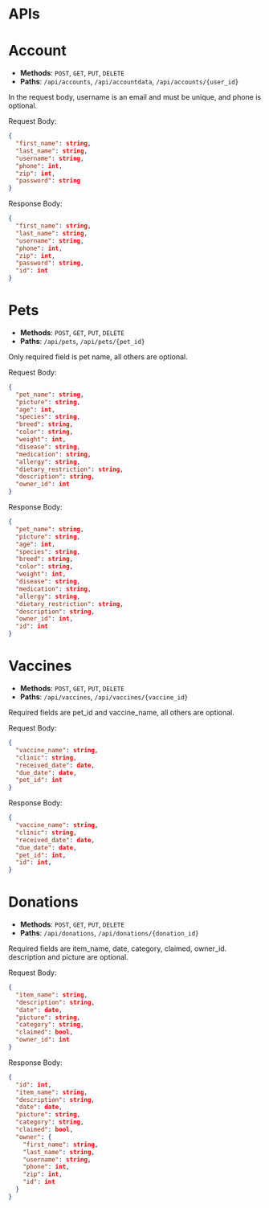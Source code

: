 # APIs

# Account

- **Methods**: `POST`, `GET`, `PUT`, `DELETE`
- **Paths**: `/api/accounts`, `/api/accountdata`, `/api/accounts/{user_id}`

In the request body, username is an email and must be unique, and phone is optional.

Request Body:

```json
{
  "first_name": string,
  "last_name": string,
  "username": string,
  "phone": int,
  "zip": int,
  "password": string
}
```

Response Body:

```json
{
  "first_name": string,
  "last_name": string,
  "username": string,
  "phone": int,
  "zip": int,
  "password": string,
  "id": int
}
```

# Pets

- **Methods**: `POST`, `GET`, `PUT`, `DELETE`
- **Paths**: `/api/pets`, `/api/pets/{pet_id}`

Only required field is pet name, all others are optional.

Request Body:

```json
{
  "pet_name": string,
  "picture": string,
  "age": int,
  "species": string,
  "breed": string,
  "color": string,
  "weight": int,
  "disease": string,
  "medication": string,
  "allergy": string,
  "dietary_restriction": string,
  "description": string,
  "owner_id": int
}
```

Response Body:

```json
{
  "pet_name": string,
  "picture": string,
  "age": int,
  "species": string,
  "breed": string,
  "color": string,
  "weight": int,
  "disease": string,
  "medication": string,
  "allergy": string,
  "dietary_restriction": string,
  "description": string,
  "owner_id": int,
  "id": int
}
```

# Vaccines

- **Methods**: `POST`, `GET`, `PUT`, `DELETE`
- **Paths**: `/api/vaccines`, `/api/vaccines/{vaccine_id}`

Required fields are pet_id and vaccine_name, all others are optional.

Request Body:

```json
{
  "vaccine_name": string,
  "clinic": string,
  "received_date": date,
  "due_date": date,
  "pet_id": int
}
```

Response Body:

```json
{
  "vaccine_name": string,
  "clinic": string,
  "received_date": date,
  "due_date": date,
  "pet_id": int,
  "id": int,
}
```

# Donations

- **Methods**: `POST`, `GET`, `PUT`, `DELETE`
- **Paths**: `/api/donations`, `/api/donations/{donation_id}`

Required fields are item_name, date, category, claimed, owner_id. description and picture are optional.

Request Body:

```json
{
  "item_name": string,
  "description": string,
  "date": date,
  "picture": string,
  "category": string,
  "claimed": bool,
  "owner_id": int
}
```

Response Body:

```json
{
  "id": int,
  "item_name": string,
  "description": string,
  "date": date,
  "picture": string,
  "category": string,
  "claimed": bool,
  "owner": {
    "first_name": string,
    "last_name": string,
    "username": string,
    "phone": int,
    "zip": int,
    "id": int
  }
}
```
